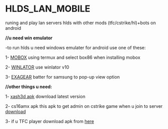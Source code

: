 # HLDS_LAN_MOBILE
runing and play lan servers hlds with other mods (tfc/cstrike/hl)+bots  on android

 **//u need win emulator**
 
 -to run hlds u need windows emulater for android use one of these:

1- [MOBOX](https://github.com/olegos2/mobox) using termux and select box86 when installing mobox

2- [WINLATOR](https://github.com/brunodev85/winlator) use winlator v10

3- [EXAGEAR](https://github.com/XHYN-PH/exagear-302) batter for samsung to pop-up view option

**//other things u need:**

1- [xash3d apk](https://github.com/FWGS/xash3d-fwgs) download latest version

2- cs16amx apk this apk to get admin on cstrike game when u join to server [download](https://github.com/FWGS/xash3d-fwgs)

3- if u TFC player download apk from [here](https://github.com/Velaron/tf15-client)
